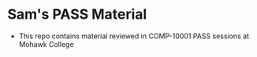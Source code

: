 # Sam's PASS Material
- This repo contains material reviewed in COMP-10001 PASS sessions at Mohawk College
